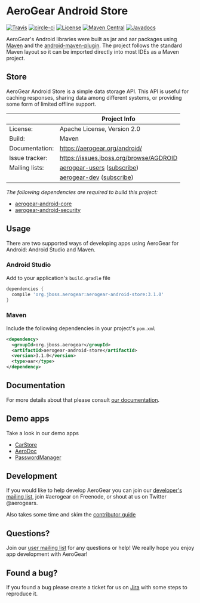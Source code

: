 # AeroGear Android Store

[![Travis](https://img.shields.io/travis/aerogear/aerogear-android-store.svg)](http://travis-ci.org/aerogear/aerogear-android-store)
[![circle-ci](https://img.shields.io/circleci/project/github/aerogear/aerogear-android-store/master.svg)](https://circleci.com/gh/aerogear/aerogear-android-store)
[![License](https://img.shields.io/badge/-Apache%202.0-blue.svg)](https://opensource.org/s/Apache-2.0)
[![Maven Central](https://img.shields.io/maven-central/v/org.jboss.aerogear/aerogear-android-store.svg)](http://search.maven.org/#search%7Cga%7C1%7Caerogear-android-store)
[![Javadocs](http://www.javadoc.io/badge/org.jboss.aerogear/aerogear-android-store.svg?color=blue)](http://www.javadoc.io/doc/org.jboss.aerogear/aerogear-android-store)

AeroGear's Android libraries were built as jar and aar packages using [Maven](http://maven.apache.org/) and the [android-maven-plugin](https://github.com/jayway/maven-android-plugin). The project follows the standard Maven layout so it can be imported directly into most IDEs as a Maven project.

## Store

AeroGear Android Store is a simple data storage API. This API is useful for caching responses, sharing data among different systems, or providing some form of limited offline support.

|                 | Project Info  |
| --------------- | ------------- |
| License:        | Apache License, Version 2.0  |
| Build:          | Maven  |
| Documentation:  | https://aerogear.org/android/  |
| Issue tracker:  | https://issues.jboss.org/browse/AGDROID  |
| Mailing lists:  | [aerogear-users](http://aerogear-users.1116366.n5.nabble.com/) ([subscribe](https://lists.jboss.org/mailman/listinfo/aerogear-users))  |
|                 | [aerogear-dev](http://aerogear-dev.1069024.n5.nabble.com/) ([subscribe](https://lists.jboss.org/mailman/listinfo/aerogear-dev)) 

*The following dependencies are required to build this project:*

* [aerogear-android-core](http://github.com/aerogear/aerogear-android-core) 
* [aerogear-android-security](http://github.com/aerogear/aerogear-android-security) 

## Usage

There are two supported ways of developing apps using AeroGear for Android: Android Studio and Maven.

### Android Studio

Add to your application's `build.gradle` file

```groovy
dependencies {
  compile 'org.jboss.aerogear:aerogear-android-store:3.1.0'
}
```

### Maven

Include the following dependencies in your project's `pom.xml`

```xml
<dependency>
  <groupId>org.jboss.aerogear</groupId>
  <artifactId>aerogear-android-store</artifactId>
  <version>3.1.0</version>
  <type>aar</type>
</dependency>
```

## Documentation

For more details about that please consult [our documentation](https://aerogear.org/android/).

## Demo apps

Take a look in our demo apps

* [CarStore](https://github.com/aerogear/aerogear-android-cookbook/blob/master/CarStore)
* [AeroDoc](https://github.com/aerogear/aerogear-android-cookbook/blob/master/AeroDoc)
* [PasswordManager](https://github.com/aerogear/aerogear-android-cookbook/tree/master/PasswordManager)

## Development

If you would like to help develop AeroGear you can join our [developer's mailing list](https://lists.jboss.org/mailman/listinfo/aerogear-dev), join #aerogear on Freenode, or shout at us on Twitter @aerogears.

Also takes some time and skim the [contributor guide](http://aerogear.org/docs/guides/Contributing/)

## Questions?

Join our [user mailing list](https://lists.jboss.org/mailman/listinfo/aerogear-users) for any questions or help! We really hope you enjoy app development with AeroGear!

## Found a bug?

If you found a bug please create a ticket for us on [Jira](https://issues.jboss.org/browse/AGDROID) with some steps to reproduce it.

